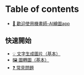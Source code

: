 # Table of contents

* [👋 歡迎使用機畫師-AI繪圖app](README.md)

## 快速開始

* [💡 文字生成圖片（基本）](kuai-su-kai-shi/wen-zi-sheng-cheng-tu-pian-ji-ben.md)
* [🖼 圖轉圖（基本）](kuai-su-kai-shi/tu-zhuan-tu-ji-ben.md)
* [❓ 常見問題](kuai-su-kai-shi/chang-jian-wen-ti.md)
